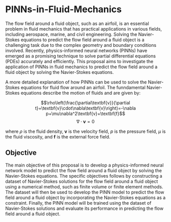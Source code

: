# PINNs-in-Fluid-Mechanics

The flow field around a fluid object, such as an airfoil, is an essential problem in fluid mechanics that has practical applications in various fields, including aerospace, marine, and civil engineering. Solving the Navier-Stokes equations to predict the flow field around a fluid object is a challenging task due to the complex geometry and boundary conditions involved. Recently, physics-informed neural networks (PINNs) have emerged as a promising technique to solve partial differential equations (PDEs) accurately and efficiently. This proposal aims to investigate the application of PINNs in fluid mechanics to predict the flow field around a fluid object by solving the Navier-Stokes equations.

A more detailed explanation of how PINNs can be used to solve the Navier-Stokes equations for fluid flow around an airfoil. The funndamental Navier-Stokes equations describe the motion of fluids and are given by:

$$\rho\left(\frac{\partial\textbf{v}}{\partial t}+\textbf{v}\cdot\nabla\textbf{v}\right)=-\nabla p+\mu\nabla^2\textbf{v}+\textbf{f}$$
$$\nabla\cdot\textbf{v}=0$$

where $\rho$ is the fluid density, $\textbf{v}$ is the velocity field, $p$ is the pressure field, $\mu$ is the fluid viscosity, and $\textbf{f}$ is the external force field.

## Objective

The main objective of this proposal is to develop a physics-informed neural network model to predict the flow field around a fluid object by solving the Navier-Stokes equations. The specific objectives follows by constructing a dataset of Navier-Stokes solutions for the flow field around a fluid object using a numerical method, such as finite volume or finite element methods. The dataset will then be used to develop the PINN model to predict the flow field around a fluid object by incorporating the Navier-Stokes equations as a constraint. Finally, the PINN model will be trained using the dataset of Navier-Stokes solutions and evaluate its performance in predicting the flow field around a fluid object.
